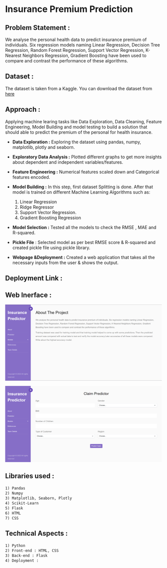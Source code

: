 # Insurance Premium Prediction

## Problem Statement :
We analyse the personal health data to predict insurance premium of individuals. Six regression models naming Linear Regression, Decision Tree Regression, Random Forest Regression, Support Vector Regression, K-Nearest Neighbors Regression, Gradient Boosting have been used to compare and contrast the performance of these algorithms.

## Dataset :
The dataset is taken from a Kaggle. You can download the dataset from [here](https://www.kaggle.com/datasets/mirichoi0218/insurance)

## Approach :
Applying machine learing tasks like Data Exploration, Data Cleaning, Feature Engineering, Model Building and model testing to build a solution that should able to predict the premium of the personal for health insurance.

- **Data Exploration :** Exploring the dataset using pandas, numpy, matplotlib, plotly and seaborn.
- **Exploratory Data Analysis :** Plotted different graphs to get more insights about dependent and independent variables/features.
- **Feature Engineering :** Numerical features scaled down and Categorical features encoded.
- **Model Building :** In this step, first dataset Splitting is done. After that model is trained on different Machine Learning Algorithms such as:
    1) Linear Regression
    2) Ridge Regressor
    3) Support Vector Regression.
    4) Gradient Boosting Regression
    
- **Model Selection :** Tested all the models to check the RMSE , MAE and R-squared.
- **Pickle File** : Selected model as per best RMSE score & R-squared and created pickle file using pickle library.
- **Webpage &Deployment :** Created a web application that takes all the necessary inputs from the user & shows the output.


## Deployment Link :


## Web Inerface :
![alt text](https://github.com/Aaryan0424/InsurancePrediction_ML-Project/blob/master/static/SS1.png)


![alt text](https://github.com/Aaryan0424/InsurancePrediction_ML-Project/blob/master/static/SS2.png)


## Libraries used :
    1) Pandas
    2) Numpy
    3) Matplotlib, Seaborn, Plotly
    4) Scikit-Learn
    5) Flask
    6) HTML
    7) CSS

## Technical Aspects :
    1) Python 
    2) Front-end : HTML, CSS
    3) Back-end : Flask
    4) Deployment : 
